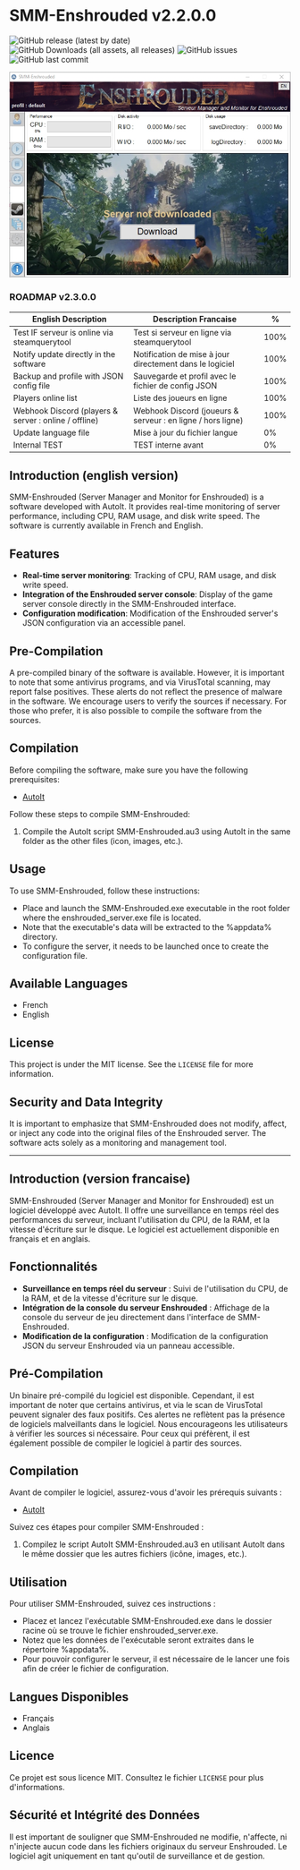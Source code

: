 # SMM-Enshrouded v2.2.0.0

![GitHub release (latest by date)](https://img.shields.io/github/v/release/SYSOFTEK/SMM-Enshrouded)
![GitHub Downloads (all assets, all releases)](https://img.shields.io/github/downloads/SYSOFTEK/SMM-Enshrouded/total)
![GitHub issues](https://img.shields.io/github/issues-raw/SYSOFTEK/SMM-Enshrouded)
![GitHub last commit](https://img.shields.io/github/last-commit/SYSOFTEK/SMM-Enshrouded)

![SCREENSHOT](/screenshot.jpg)

### ROADMAP v2.3.0.0
|English Description                                           |Description Francaise                                             |%    |
|--------------------------------------------------------------|------------------------------------------------------------------|-----|
|Test IF serveur is online via steamquerytool                  |Test si serveur en ligne via steamquerytool                       |100% |
|Notify update directly in the software                        |Notification de mise à jour directement dans le logiciel          |100% |
|Backup and profile with JSON config file                      |Sauvegarde et profil avec le fichier de config JSON               |100% |
|Players online list                                           |Liste des joueurs en ligne                                        |100% |
|Webhook Discord (players & server : online / offline)         |Webhook Discord (joueurs & serveur : en ligne / hors ligne)       |100% |
|Update language file                                          |Mise à jour du fichier langue                                     |0%   |
|Internal TEST                                                 |TEST interne avant                                                |0%   |

## Introduction (english version)
SMM-Enshrouded (Server Manager and Monitor for Enshrouded) is a software developed with AutoIt. It provides real-time monitoring of server performance, including CPU, RAM usage, and disk write speed. The software is currently available in French and English.

## Features
- **Real-time server monitoring**: Tracking of CPU, RAM usage, and disk write speed.
- **Integration of the Enshrouded server console**: Display of the game server console directly in the SMM-Enshrouded interface.
- **Configuration modification**: Modification of the Enshrouded server's JSON configuration via an accessible panel.

## Pre-Compilation
A pre-compiled binary of the software is available. However, it is important to note that some antivirus programs, and via VirusTotal scanning, may report false positives. These alerts do not reflect the presence of malware in the software. We encourage users to verify the sources if necessary. For those who prefer, it is also possible to compile the software from the sources.

## Compilation
Before compiling the software, make sure you have the following prerequisites:
- [AutoIt](https://www.autoitscript.com/site/autoit/)

Follow these steps to compile SMM-Enshrouded:
1. Compile the AutoIt script SMM-Enshrouded.au3 using AutoIt in the same folder as the other files (icon, images, etc.).

## Usage
To use SMM-Enshrouded, follow these instructions:
- Place and launch the SMM-Enshrouded.exe executable in the root folder where the enshrouded_server.exe file is located.
- Note that the executable's data will be extracted to the %appdata% directory.
- To configure the server, it needs to be launched once to create the configuration file.

## Available Languages
- French
- English

## License
This project is under the MIT license. See the `LICENSE` file for more information.

## Security and Data Integrity
It is important to emphasize that SMM-Enshrouded does not modify, affect, or inject any code into the original files of the Enshrouded server. The software acts solely as a monitoring and management tool.

---

## Introduction (version francaise)
SMM-Enshrouded (Server Manager and Monitor for Enshrouded) est un logiciel développé avec AutoIt. Il offre une surveillance en temps réel des performances du serveur, incluant l'utilisation du CPU, de la RAM, et la vitesse d'écriture sur le disque. Le logiciel est actuellement disponible en français et en anglais.

## Fonctionnalités
- **Surveillance en temps réel du serveur** : Suivi de l'utilisation du CPU, de la RAM, et de la vitesse d'écriture sur le disque.
- **Intégration de la console du serveur Enshrouded** : Affichage de la console du serveur de jeu directement dans l'interface de SMM-Enshrouded.
- **Modification de la configuration** : Modification de la configuration JSON du serveur Enshrouded via un panneau accessible.

## Pré-Compilation
Un binaire pré-compilé du logiciel est disponible. Cependant, il est important de noter que certains antivirus, et via le scan de VirusTotal peuvent signaler des faux positifs. Ces alertes ne reflètent pas la présence de logiciels malveillants dans le logiciel. Nous encourageons les utilisateurs à vérifier les sources si nécessaire. Pour ceux qui préfèrent, il est également possible de compiler le logiciel à partir des sources.

## Compilation
Avant de compiler le logiciel, assurez-vous d'avoir les prérequis suivants :
- [AutoIt](https://www.autoitscript.com/site/autoit/)

Suivez ces étapes pour compiler SMM-Enshrouded :
1. Compilez le script AutoIt SMM-Enshrouded.au3 en utilisant AutoIt dans le même dossier que les autres fichiers (icône, images, etc.).

## Utilisation
Pour utiliser SMM-Enshrouded, suivez ces instructions :
- Placez et lancez l'exécutable SMM-Enshrouded.exe dans le dossier racine où se trouve le fichier enshrouded_server.exe.
- Notez que les données de l'exécutable seront extraites dans le répertoire %appdata%.
- Pour pouvoir configurer le serveur, il est nécessaire de le lancer une fois afin de créer le fichier de configuration.

## Langues Disponibles
- Français
- Anglais

## Licence
Ce projet est sous licence MIT. Consultez le fichier `LICENSE` pour plus d'informations.

## Sécurité et Intégrité des Données
Il est important de souligner que SMM-Enshrouded ne modifie, n'affecte, ni n'injecte aucun code dans les fichiers originaux du serveur Enshrouded. Le logiciel agit uniquement en tant qu'outil de surveillance et de gestion.
